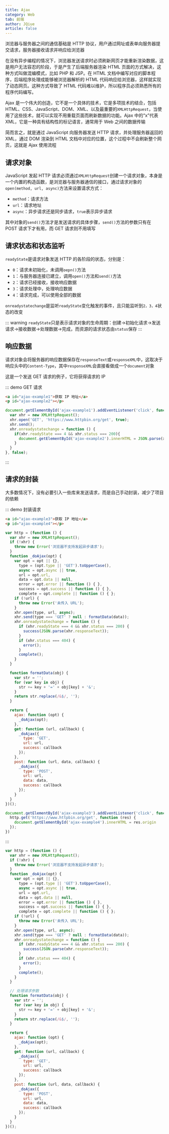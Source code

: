 ```yaml
---
title: Ajax
category: Web
tab: 前端
author: JQiue
article: false
---
```


浏览器与服务器之间的通信基础是 HTTP 协议，用户通过网址或表单向服务器提交请求，服务器接收请求并响应给浏览器

在没有异步编程的情况下，浏览器发送请求时必须刷新网页才能重新渲染数据，这是用户无法容忍的阶段，于是产生了后端服务器渲染 HTML 页面的方式解决，这种方式叫做混编模式，比如 PHP 和 JSP。在 HTML 文档中编写对应的脚本程序，后端程序处理成能够被浏览器解析的 HTML 代码响应给浏览器，这样就实现了动态网页。这种方式导致了 HTML 代码难以维护，所以程序员必须熟悉所有的程序代码编写。

Ajax 是一个伟大的创造，它不是一个具体的技术，它是多项技术的结合，包括 HTML、CSS、JavaScript、DOM、XML、以及最重要的`XMLHttpRequest`，当使用了这些技术，就可以实现不用重载页面而刷新数据的功能。Ajax 中的“x”代表 XML，它是一种具有结构性的标记语言，通常用于 Web 之间的数据传输

简而言之，就是通过 JavaScript 向服务器发送 HTTP 请求，并处理服务器返回的 XML，通过 DOM 渲染到 HTML 文档中对应的位置，这个过程中不会刷新整个网页，这就是 Ajax 使用流程

## 请求对象

JavaScript 发起 HTTP 请求必须通过`XMLHttpRequest`创建一个请求对象，本身是一个内置的构造函数，是浏览器与服务器通信的接口，通过请求对象的`open(method, url, async)`方法来设置请求方式：

+ `method`：请求方法
+ `url`：请求地址
+ `async`：异步请求还是同步请求，`true`表示异步请求

其中对象的`send()`方法才是发送请求的具体步骤，`send()`方法的参数只有在 POST 请求下才有用，而 GET 请求则不用填写

## 请求状态和状态监听

`readyState`是请求对象发送 HTTP 的各阶段的状态，分别是：

+ `0`：请求未初始化，未调用`oepn()`方法
+ `1`：与服务器连接已建立，调用`open()`方法和`send()`方法
+ `2`：请求已经接收，接收响应数据
+ `3`：请求处理中，处理响应数据
+ `4`：请求完成，可以使用全部的数据

`onreadystatechange`是监听`readyState`变化触发的事件，且只能监听到`2，3，4`状态的改变

::: warning
`readyState`只是表示请求对象的生命周期：创建->初始化请求->发送请求->接收数据->处理数据->完成，而资源的请求状态由`status`保存
:::

## 响应数据

请求对象会将服务器的响应数据保存在`responseText`或`responseXML`中，这取决于响应头中的`Content-Type`，其中`responseXML`会直接看做成一个`document`对象

这是一个发送 GET 请求的例子，它将获得请求的 IP

::: demo GET 请求

```html
<a id="ajax-example1">获取 IP 地址</a>
<p id="ajax-example2"></p>
```

```javascript
document.getElementById('ajax-example1').addEventListener('click', function () {
  var xhr = new XMLHttpRequest();
  xhr.open('GET', 'https://www.httpbin.org/get', true);
  xhr.send();
  xhr.onreadystatechange = function () {
    if(xhr.readyState === 4 && xhr.status === 200){
      document.getElementById('ajax-example2').innerHTML = JSON.parse(xhr.responseText).origin;
    }
  }
}, false);
```

:::

## 请求的封装

大多数情况下，没有必要引入一些库来发送请求，而是自己手动封装，减少了项目的依赖

::: demo 封装请求

```html
<a id="ajax-example3">获取 IP 地址</a>
<p id="ajax-example4"></p>
```

```javascript
var http = (function () {
  var xhr = new XMLHttpRequest();
  if (!xhr) {
    throw new Error('浏览器不支持发起异步请求');
  }
  function _doAjax(opt) {
    var opt = opt || {},
      type = (opt.type || 'GET').toUpperCase(),
      async = opt.async || true,
      url = opt.url,
      data = opt.data || null,
      error = opt.error || function () { },
      success = opt.success || function () { },
      complete = opt.complete || function () { };
    if (!url) {
      throw new Error('未传入 URL');
    }
    xhr.open(type, url, async);
    xhr.send(type === 'GET' ? null : formatData(data));
    xhr.onreadystatechange = function () {
      if (xhr.readyState === 4 && xhr.status === 200) {
        success(JSON.parse(xhr.responseText));
      }
      if (xhr.status === 404) {
        error();
      }
      complete();
    }
  }

  function formatData(obj) {
    var str = '';
    for (var key in obj) {
      str += key + '=' + obj[key] + '&';
    }
    return str.replace(/&$/, '');
  }

  return {
    ajax: function (opt) {
      _doAjax(opt);
    },
    get: function (url, callback) {
      _doAjax({
        type: 'GET',
        url: url,
        success: callback
      });
    },
    post: function (url, data, callback) {
      _doAjax({
        type: 'POST',
        url: url,
        data: data,
        success: callback
      });
    }
  }
})();

document.getElementById('ajax-example3').addEventListener('click', function () {
  http.get('https://www.httpbin.org/get', function (res) {
    document.getElementById('ajax-example4').innerHTML = res.origin
  });
})
```

:::

```javascript
var http = (function () {
  var xhr = new XMLHttpRequest();
  if (!xhr) {
    throw new Error('浏览器不支持发起异步请求');
  }
  function _doAjax(opt) {
    var opt = opt || {},
      type = (opt.type || 'GET').toUpperCase(),
      async = opt.async || true,
      url = opt.url,
      data = opt.data || null,
      error = opt.error || function () { },
      success = opt.success || function () { },
      complete = opt.complete || function () { };
    if (!url) {
      throw new Error('未传入 URL');
    }
    xhr.open(type, url, async);
    xhr.send(type === 'GET' ? null : formatData(data));
    xhr.onreadystatechange = function () {
      if (xhr.readyState === 4 && xhr.status === 200) {
        success(JSON.parse(xhr.responseText));
      }
      if (xhr.status === 404) {
        error();
      }
      complete();
    }
  }

  // 处理请求参数
  function formatData(obj) {
    var str = '';
    for (var key in obj) {
      str += key + '=' + obj[key] + '&';
    }
    return str.replace(/&$/, '');
  }

  return {
    ajax: function (opt) {
      _doAjax(opt);
    },
    get: function (url, callback) {
      _doAjax({
        type: 'GET',
        url: url,
        success: callback
      });
    },
    post: function (url, data, callback) {
      _doAjax({
        type: 'POST',
        url: url,
        data: data,
        success: callback
      });
    }
  }
})();
```
